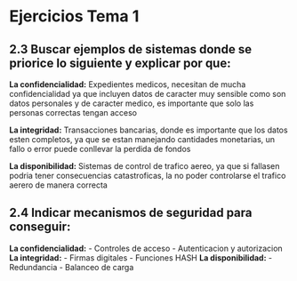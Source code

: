 # Ejercicios Tema 1
## 2.3 Buscar ejemplos de sistemas donde se priorice lo siguiente y explicar por que: 

**La confidencialidad:**
Expedientes medicos, necesitan de mucha confidencialidad ya que incluyen datos de caracter muy sensible como son datos personales y de caracter medico, es importante que solo las personas correctas tengan acceso

**La integridad:**
Transacciones bancarias, donde es importante que los datos esten completos, ya que se estan manejando cantidades monetarias, un fallo o error puede conllevar la perdida de fondos

**La disponibilidad:**
Sistemas de control de trafico aereo, ya que si fallasen podria tener consecuencias catastroficas, la no poder controlarse el trafico aerero de manera correcta


## 2.4 Indicar mecanismos de seguridad para conseguir: 

**La confidencialidad:**
    - Controles de acceso
    - Autenticacion y autorizacion
**La integridad:**
    - Firmas digitales 
    - Funciones HASH 
**La disponibilidad:**
    - Redundancia 
    - Balanceo de carga 